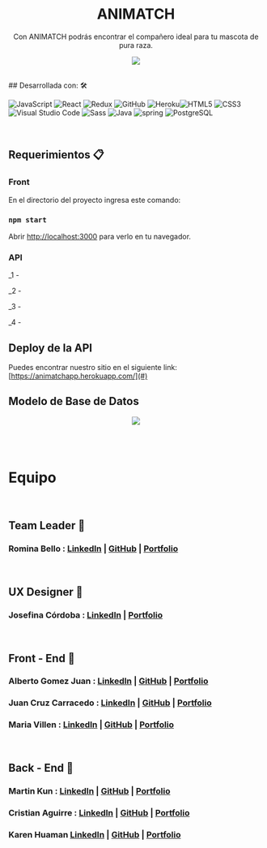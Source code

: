 <h1 align = "center"> ANIMATCH </h1>
<p align = "center"> Con ANIMATCH podrás encontrar el compañero ideal para tu mascota de pura raza.</p>
<p align = "center"> <img src = "https://i85.servimg.com/u/f85/19/88/52/56/animat10.png" /> </p>

<br/>
## Desarrollada con: 🛠️

![JavaScript](https://img.shields.io/badge/javascript-%23323330.svg?style=flat&logo=Javascript&logoColor=%23F7DF1E) ![React](https://img.shields.io/badge/react-%2320232a.svg?style=flat&logo=React&logoColor=%2361DAFB) ![Redux](https://img.shields.io/badge/Redux-%23593d88.svg?style=flat&logo=redux&logoColor=white) ![GitHub](https://img.shields.io/badge/Github-%23121011.svg?style=flat&logo=github&logoColor=white) ![Heroku](https://img.shields.io/badge/heroku-%23430098.svg?style=flat&logo=Heroku&logoColor=white)![HTML5](https://img.shields.io/badge/html5-%23E34F26.svg?style=flat&logo=HTML5&logoColor=white) ![CSS3](https://img.shields.io/badge/css3-%231572B6.svg?style=flat&logo=CSS3&logoColor=white)
![Visual Studio Code](https://img.shields.io/badge/Visual%20Studio%20Code-0078d7.svg?style=flat&logo=VS-Code&logoColor=white) ![Sass](https://img.shields.io/badge/Sass-CC6699?style=flat&logo=sass&logoColor=white) ![Java](https://img.shields.io/badge/Java-ED8B00?style=flat&logo=java&logoColor=white) ![spring](https://img.shields.io/badge/Spring-6DB33F?style=flat&logo=spring&logoColor=white) ![PostgreSQL](https://img.shields.io/badge/PostgreSQL-316192?style=flat&logo=postgresql&logoColor=white)

<br/>

## Requerimientos 📋

### Front

En el directorio del proyecto ingresa este comando:

### `npm start`

Abrir [http://localhost:3000](http://localhost:3000) para verlo en tu navegador.

### API

\_1 -

\_2 -

\_3 -

\_4 -

## Deploy de la API

Puedes encontrar nuestro sitio en el siguiente link: [https://animatchapp.herokuapp.com/](#)

## Modelo de Base de Datos
<p align = "center"> <img src = "[https://i.postimg.cc/kXtvdM7S/db-animatch.png](https://i.postimg.cc/kXtvdM7S/db-animatch.png)" /> </p>

<br/><br/>

# Equipo

</br>

## Team Leader 🚀

### Romina Bello : [LinkedIn](https://www.linkedin.com/in/rominabello87/) | [GitHub]() | [Portfolio]()

</br>

## UX Designer 🎨

### Josefina Córdoba : [LinkedIn](https://www.linkedin.com/in/cordobajosefina/) | [Portfolio]()

<br/>

## Front - End 🚀

### Alberto Gomez Juan : [LinkedIn](https://www.linkedin.com/in/agomezjuan/) | [GitHub](https://github.com/agomezjuan) | [Portfolio]()

### Juan Cruz Carracedo : [LinkedIn](https://www.linkedin.com/in/juancarracedodev/) | [GitHub](https://github.com/juancarracedo7) | [Portfolio]()

### Maria Villen : [LinkedIn]() | [GitHub](https://github.com/MariaVillen) | [Portfolio]()

<br/>

## Back - End 🚀

### Martin Kun : [LinkedIn](https://www.linkedin.com/in/mart%C3%ADn-kun-b13620209/) | [GitHub](https://github.com/MartinKun) | [Portfolio]()

### Cristian Aguirre : [LinkedIn](https://www.linkedin.com/in/aguirre-cristian-javadeveloper/) | [GitHub](https://github.com/Cristianaaguirre) | [Portfolio]()

### Karen Huaman [LinkedIn]() | [GitHub](https://github.com/yoelexe) | [Portfolio]()
